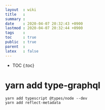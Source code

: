 ```yaml
---
layout  : wiki
title   : 
summary : 
date    : 2020-04-07 20:32:43 +0900
lastmod : 2020-04-07 20:32:44 +0900
tags    : 
toc     : true
public  : true
parent  : 
latex   : false
---
```

* TOC
{:toc}

# yarn add type-graphql
    yarn add typescript @types/node --dev
    yarn add reflect-metadata

